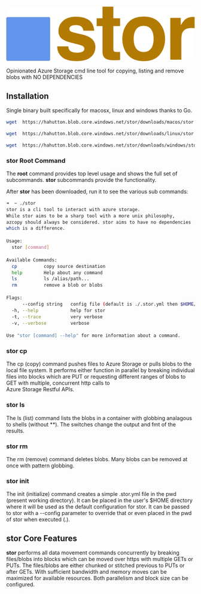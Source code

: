 ![stor](https://github.com/hahutton/stor/raw/master/docs/img/stor.logo.png)

Opinionated Azure Storage cmd line tool for copying, listing and remove blobs with NO DEPENDENCIES

## Installation

Single binary built specifically for macosx, linux and windows thanks to Go.


```bash
wget  https://hahutton.blob.core.windows.net/stor/downloads/macos/stor
```

```bash
wget  https://hahutton.blob.core.windows.net/stor/downloads/linux/stor
```

```bash
wget  https://hahutton.blob.core.windows.net/stor/downloads/windows/stor
```

### **stor** Root Command 

The **root** command provides top level usage and shows the full set of subcommands.
**stor** subcommands provide the functionality.

After **stor** has been downloaded, run it to see the various sub commands: 

```bash
➜  ~ ./stor 
stor is a cli tool to interact with azure storage.
While stor aims to be a sharp tool with a more unix philosophy,
azcopy should always be considered. stor aims to have no dependencies
which is a difference.

Usage:
  stor [command]

Available Commands:
  cp          copy source destination
  help        Help about any command
  ls          ls /alias/path...
  rm          remove a blob or blobs

Flags:
      --config string   config file (default is ./.stor.yml then $HOME/.stor.yml)
  -h, --help            help for stor
  -t, --trace           very verbose
  -v, --verbose         verbose

Use "stor [command] --help" for more information about a command.
```
 
### **stor** cp

The cp (copy) command pushes files to Azure Storage or pulls blobs to the local file system.
It performs either function in parallel by breaking individual files into blocks which are
PUT or requesting different ranges of blobs to GET with multiple, concurrent http calls to  
Azure Storage Restful APIs.


### **stor** ls

The ls (list) command lists the blobs in a container with globbing analagous to shells (without **).
The switches change the output and fmt of the results.

### **stor** rm

The rm (remove) command deletes blobs. Many blobs can be removed at once with pattern globbing.


### **stor** init

The init (initialize) command creates a simple .stor.yml file in the pwd (present working directory). It can be 
placed in the user's $HOME directory where it will be used as the default configuration for stor. It can be passed to
stor with a --config parameter to override that or even placed in the pwd of stor when executed (.).

## **stor** Core Features

**stor** performs all data movement commands concurrently by breaking files/blobs into blocks which can be moved
over https with multiple GETs or PUTs. The files/blobs are either chunked or stitched previous to PUTs or after GETs.
With sufficient bandwidth and memory moves can be maximized for available resources. Both parallelism and block size
can be configured. 

